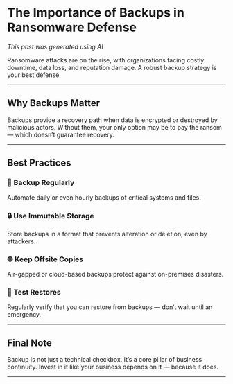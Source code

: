 
# The Importance of Backups in Ransomware Defense

*This post was generated using AI*

Ransomware attacks are on the rise, with organizations facing costly downtime, data loss, and reputation damage. A robust backup strategy is your best defense.

---

## Why Backups Matter

Backups provide a recovery path when data is encrypted or destroyed by malicious actors. Without them, your only option may be to pay the ransom — which doesn’t guarantee recovery.

---

## Best Practices

### 📅 Backup Regularly
Automate daily or even hourly backups of critical systems and files.

### 🔒 Use Immutable Storage
Store backups in a format that prevents alteration or deletion, even by attackers.

### 🌐 Keep Offsite Copies
Air-gapped or cloud-based backups protect against on-premises disasters.

### 🔁 Test Restores
Regularly verify that you can restore from backups — don’t wait until an emergency.

---

## Final Note

Backup is not just a technical checkbox. It’s a core pillar of business continuity. Invest in it like your business depends on it — because it does.

---
